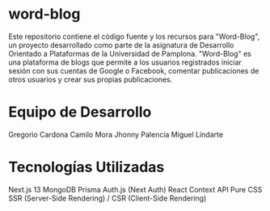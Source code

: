# word-blog
Este repositorio contiene el código fuente y los recursos para "Word-Blog", un proyecto desarrollado como parte de la asignatura de Desarrollo Orientado a Plataformas de la Universidad de Pamplona. "Word-Blog" es una plataforma de blogs que permite a los usuarios registrados iniciar sesión con sus cuentas de Google o Facebook, comentar publicaciones de otros usuarios y crear sus propias publicaciones.

# Equipo de Desarrollo
Gregorio Cardona
Camilo Mora
Jhonny Palencia
Miguel Lindarte


# Tecnologías Utilizadas
Next.js 13
MongoDB
Prisma
Auth.js (Next Auth)
React Context API
Pure CSS
SSR (Server-Side Rendering) / CSR (Client-Side Rendering)

